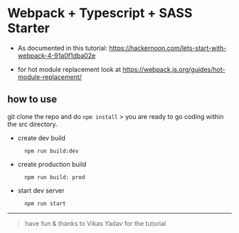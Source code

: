 # Webpack + Typescript + SASS Starter

- As documented in this tutorial: https://hackernoon.com/lets-start-with-webpack-4-91a0f1dba02e

- for hot module replacement look at https://webpack.js.org/guides/hot-module-replacement/

## how to use
git clone the repo and do `npm install` > you are ready to go coding within the src directory.

- create dev build

        npm run build:dev
    
- create production build
    
        npm run build: prod
        
- start dev server

        npm run start

___        
> have fun & thanks to Vikas Yadav for the tutorial
